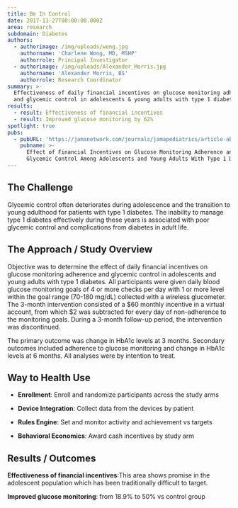 ```yaml
---
title: Be In Control
date: 2017-11-27T00:00:00.000Z
area: research
subdomain: Diabetes
authors:
  - authorimage: /img/uploads/wong.jpg
    authorname: 'Charlene Wong, MD, MSHP'
    authorrole: Principal Investigator
  - authorimage: /img/uploads/Alexander_Morris.jpg
    authorname: 'Alexander Morris, BS'
    authorrole: Research Coordinator
summary: >-
  Effectiveness of daily financial incentives on glucose monitoring adherence
  and glycemic control in adolescents & young adults with type 1 diabetes.
results:
  - result: Effectiveness of financial incentives
  - result: Improved glucose monitoring by 62%
spotlight: true
pubs:
  - pubURL: 'https://jamanetwork.com/journals/jamapediatrics/article-abstract/2657311'
    pubname: >-
      Effect of Financial Incentives on Glucose Monitoring Adherence and
      Glycemic Control Among Adolescents and Young Adults With Type 1 Diabetes
---
```


## The Challenge
Glycemic control often deteriorates during adolescence and the transition to young adulthood for patients with type 1 diabetes. The inability to manage type 1 diabetes effectively during these years is associated with poor glycemic control and complications from diabetes in adult life.


## The Approach / Study Overview
Objective was to determine the effect of daily financial incentives on glucose monitoring adherence and glycemic control in adolescents and young adults with type 1 diabetes. All participants were given daily blood glucose monitoring goals of 4 or more checks per day with 1 or more level within the goal range (70-180 mg/dL) collected with a wireless glucometer. The 3-month intervention consisted of a $60 monthly incentive in a virtual account, from which $2 was subtracted for every day of non-adherence to the monitoring goals. During a 3-month follow-up period, the intervention was discontinued.

The primary outcome was change in HbA1c levels at 3 months. Secondary outcomes included adherence to glucose monitoring and change in HbA1c levels at 6 months. All analyses were by intention to treat.

## Way to Health Use

- **Enrollment**: Enroll and randomize participants across the study arms

- **Device Integration**: Collect data from the devices by patient

- **Rules Engine**: Set and monitor activity and achievement vs targets

- **Behavioral Economics**: Award cash incentives by study arm

## Results / Outcomes

**Effectiveness of financial incentives**:This area shows promise in the adolescent population which has been traditionally difficult to target.

**Improved glucose monitoring**: from 18.9% to 50% vs control group
